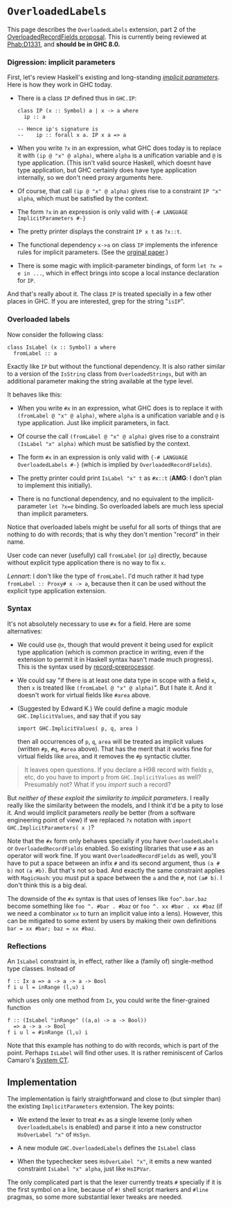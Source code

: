 # `OverloadedLabels`


This page describes the `OverloadedLabels` extension, part 2 of the [OverloadedRecordFields proposal](records/overloaded-record-fields). This is currently being reviewed at [ Phab:D1331](https://phabricator.haskell.org/D1331), and **should be in GHC 8.0.**

### Digression: implicit parameters


First, let's review Haskell's existing and long-standing *[ implicit parameters](https://downloads.haskell.org/~ghc/latest/docs/html/users_guide/other-type-extensions.html#implicit-parameters)*.
Here is how they work in GHC today.

- There is a class `IP` defined thus in `GHC.IP`:

  ```wiki
  class IP (x :: Symbol) a | x -> a where
    ip :: a

  -- Hence ip's signature is
  --    ip :: forall x a. IP x a => a
  ```
- When you write `?x` in an expression, what GHC does today is to replace it with `(ip @ "x" @ alpha)`, where `alpha` is a unification variable and `@` is type application.  (This isn't valid source Haskell, which doesnt have type application, but GHC certainly does have type application internally, so we don't need proxy arguments here.

- Of course, that call `(ip @ "x" @ alpha)` gives rise to a constraint `IP "x" alpha`, which must be satisfied by the context.

- The form `?x` in an expression is only valid with `{-# LANGUAGE ImplicitParameters #-}`

- The pretty printer displays the constraint `IP x t` as `?x::t`.

- The functional dependency `x->a` on class `IP` implements the inference rules for implicit parameters. (See the [ orginal paper](http://galois.com/wp-content/uploads/2014/08/pub_JL_ImplicitParameters.pdf).)

- There is some magic with implicit-parameter bindings, of form `let ?x = e in ...`, which in effect brings into scope a local instance declaration for `IP`.


And that's really about it.  The class `IP` is treated specially in a few other places in GHC.  If you are interested, grep for the string "`isIP`".

### Overloaded labels


Now consider the following class:

```wiki
class IsLabel (x :: Symbol) a where
  fromLabel :: a
```


Exactly like `IP` but without the functional dependency. It is also rather similar to a version of the `IsString` class from `OverloadedStrings`, but with an additional parameter making the string available at the type level.


It behaves like this:

- When you write `#x` in an expression, what GHC does is to replace it with `(fromLabel @ "x" @ alpha)`, where `alpha` is a unification variable and `@` is type application.   Just like implicit parameters, in fact.

- Of course the call `(fromLabel @ "x" @ alpha)` gives rise to a constraint `(IsLabel "x" alpha)` which must be satisfied by the context.

- The form `#x` in an expression is only valid with `{-# LANGUAGE OverloadedLabels #-}` (which is implied by `OverloadedRecordFields`).

- The pretty printer could print `IsLabel "x" t` as `#x::t` (**AMG**: I don't plan to implement this initially).

- There is no functional dependency, and no equivalent to the implicit-parameter `let ?x=e` binding.  So overloaded labels are much less special than implicit parameters.


Notice that overloaded labels might be useful for all sorts of things that are nothing to do with records; that is why they don't mention "record" in their name.


User code can never (usefully) call `fromLabel` (or `ip`) directly, because without explicit type application there is no way to fix `x`.

*Lennart*: I don't like the type of `fromLabel`.  I'd much rather it had type `fromLabel :: Proxy# x -> a`, because then it can be used without the explicit type application extension.

### Syntax


It's not absolutely necessary to use `#x` for a field.  Here are some alternatives:

- We could use `@x`, though that would prevent it being used for explicit type application (which is common practice in writing, even if the extension to permit it in Haskell syntax hasn't made much progress). This is the syntax used by [ record-preprocessor](http://hackage.haskell.org/package/record-preprocessor).

- We could say "if there is at least one data type in scope with a field `x`, then `x` is treated like `(fromLabel @ "x" @ alpha)`".  But I hate it.  And it doesn't work for virtual fields like `#area` above.

- (Suggested by Edward K.)  We could define a magic module `GHC.ImplicitValues`, and say that if you say

  ```wiki
  import GHC.ImplicitValues( p, q, area )
  ```

  then all occurrences of `p`, `q`, `area` will be treated as implicit values (written `#p`, `#q`, `#area` above).  That has the merit that it works fine for virtual fields like `area`, and it removes the `#p` syntactic clutter.

>
> It leaves open questions.  If you declare a H98 record with fields `p`, etc, do you have to import `p` from `GHC.ImplicitValues` as well?  Presumably not?  What if you *import* such a record?


But *neither of these exploit the similarity to implicit parameters*.
I really really like the similarity between the models, and I think it'd be a pity to lose it.
And would implicit parameters *really* be better (from a software engineering point of view) if we replaced `?x` notation with `import GHC.ImplicitParameters( x )`?


Note that the `#x` form only behaves specially if you have `OverloadedLabels` or `OverloadedRecordFields` enabled. So existing libraries that use `#` as an operator will work fine.  If you want `OverloadedRecordFields` as well, you'll have to put a space between an infix `#` and its second argument, thus `(a # b)` not `(a #b)`.  But that's not so bad. And exactly the same constraint applies with `MagicHash`: you must put a space between the `a` and the `#`, not `(a# b)`.  I don't think this is a big deal.


The downside of the `#x` syntax is that uses of lenses like `foo^.bar.baz` become something like `foo ^. #bar . #baz` or `foo ^. xx #bar . xx #baz` (if we need a combinator `xx` to turn an implicit value into a lens). However, this can be mitigated to some extent by users by making their own definitions `bar = xx #bar; baz = xx #baz`.

### Reflections


An `IsLabel` constraint is, in effect, rather like a (family of) single-method type classes.  Instead of

```wiki
f :: Ix a => a -> a -> a -> Bool
f i u l = inRange (l,u) i
```


which uses only one method from `Ix`, you could write the finer-grained function

```wiki
f :: (IsLabel "inRange" ((a,a) -> a -> Bool))
  => a -> a -> Bool
f i u l = #inRange (l,u) i
```


Note that this example has nothing to do with records, which is part of the point.
Perhaps `IsLabel` will find other uses.
It is rather reminiscent of Carlos Camaro's [ System CT](http://homepages.dcc.ufmg.br/~camarao/CT/).

## Implementation


The implementation is fairly straightforward and close to (but simpler than) the existing `ImplicitParameters` extension. The key points:

- We extend the lexer to treat `#x` as a single lexeme (only when `OverloadedLabels` is enabled) and parse it into a new constructor `HsOverLabel "x"` of `HsSyn`.

- A new module `GHC.OverloadedLabels` defines the `IsLabel` class

- When the typechecker sees `HsOverLabel "x"`, it emits a new wanted constraint `IsLabel "x" alpha`, just like `HsIPVar`.


The only complicated part is that the lexer currently treats `#` specially if it is the first symbol on a line, because of `#!` shell script markers and `#line` pragmas, so some more substantial lexer tweaks are needed.
